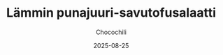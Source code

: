 ---
title: "Lämmin punajuuri-savutofusalaatti"
image: "https://vegaanibotti.lauravuo.me/2025/08/2025-08-25_small.png"
date: 2025-08-25
receipt_url: "https://chocochili.net/2012/12/lammin-punajuuri-savutofusalaatti/"
author: "Chocochili"
---
